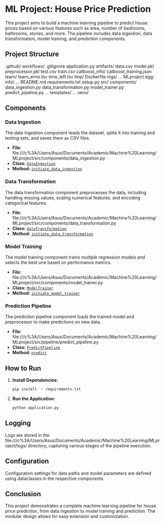 # ML Project: House Price Prediction

This project aims to build a machine learning pipeline to predict house prices based on various features such as area, number of bedrooms, bathrooms, stories, and more. The pipeline includes data ingestion, data transformation, model training, and prediction components.

## Project Structure

.github/
    workflows/
.gitignore
application.py
artifacts/
    data.csv
    model.pkl
    preprocessor.pkl
    test.csv
    train.csv
catboost_info/
    catboost_training.json
    learn/
    learn_error.tsv
    time_left.tsv
    tmp/
Dockerfile
logs/
    ...
MLproject.egg-info/
    ...
README.md
requirements.txt
setup.py
src/
    components/
        data_ingestion.py
        data_transformation.py
        model_trainer.py
        predict_pipeline.py
    ...
templates/
    ...
venv/


## Components

### Data Ingestion

The data ingestion component reads the dataset, splits it into training and testing sets, and saves them as CSV files.

- **File:** file:///c%3A/Users/Asus/Documents/Academic/Machine%20Learning/MLproject/src/components/data_ingestion.py
- **Class:** [`DataIngestion`](command:_github.copilot.openSymbolInFile?%5B%7B%22scheme%22%3A%22file%22%2C%22authority%22%3A%22%22%2C%22path%22%3A%22%2FC%3A%2FUsers%2FAsus%2FDocuments%2FAcademic%2FMachine%20Learning%2FMLproject%2Fsrc%2Fcomponents%2Fdata_ingestion.py%22%2C%22query%22%3A%22%22%2C%22fragment%22%3A%22%22%7D%2C%22DataIngestion%22%2C%2204faac14-55bf-4525-b521-22bc821329e9%22%5D "c:\Users\Asus\Documents\Academic\Machine Learning\MLproject\src\components\data_ingestion.py")
- **Method:** [`initiate_data_ingestion`](command:_github.copilot.openSymbolFromReferences?%5B%22%22%2C%5B%7B%22uri%22%3A%7B%22scheme%22%3A%22file%22%2C%22authority%22%3A%22%22%2C%22path%22%3A%22%2FC%3A%2FUsers%2FAsus%2FDocuments%2FAcademic%2FMachine%20Learning%2FMLproject%2Fsrc%2Fcomponents%2Fdata_ingestion.py%22%2C%22query%22%3A%22%22%2C%22fragment%22%3A%22%22%7D%2C%22pos%22%3A%7B%22line%22%3A24%2C%22character%22%3A8%7D%7D%5D%2C%2204faac14-55bf-4525-b521-22bc821329e9%22%5D "Go to definition")

### Data Transformation

The data transformation component preprocesses the data, including handling missing values, scaling numerical features, and encoding categorical features.

- **File:** file:///c%3A/Users/Asus/Documents/Academic/Machine%20Learning/MLproject/src/components/data_transformation.py
- **Class:** [`DataTransformation`](command:_github.copilot.openSymbolInFile?%5B%7B%22scheme%22%3A%22file%22%2C%22authority%22%3A%22%22%2C%22path%22%3A%22%2FC%3A%2FUsers%2FAsus%2FDocuments%2FAcademic%2FMachine%20Learning%2FMLproject%2Fsrc%2Fcomponents%2Fdata_transformation.py%22%2C%22query%22%3A%22%22%2C%22fragment%22%3A%22%22%7D%2C%22DataTransformation%22%2C%2204faac14-55bf-4525-b521-22bc821329e9%22%5D "c:\Users\Asus\Documents\Academic\Machine Learning\MLproject\src\components\data_transformation.py")
- **Method:** [`initiate_data_transformation`](command:_github.copilot.openSymbolFromReferences?%5B%22%22%2C%5B%7B%22uri%22%3A%7B%22scheme%22%3A%22file%22%2C%22authority%22%3A%22%22%2C%22path%22%3A%22%2FC%3A%2FUsers%2FAsus%2FDocuments%2FAcademic%2FMachine%20Learning%2FMLproject%2Fsrc%2Fcomponents%2Fdata_ingestion.py%22%2C%22query%22%3A%22%22%2C%22fragment%22%3A%22%22%7D%2C%22pos%22%3A%7B%22line%22%3A56%2C%22character%22%3A45%7D%7D%2C%7B%22uri%22%3A%7B%22scheme%22%3A%22file%22%2C%22authority%22%3A%22%22%2C%22path%22%3A%22%2Fc%3A%2FUsers%2FAsus%2FDocuments%2FAcademic%2FMachine%20Learning%2FMLproject%2Fsrc%2Fcomponents%2Fdata_transformation.py%22%2C%22query%22%3A%22%22%2C%22fragment%22%3A%22%22%7D%2C%22pos%22%3A%7B%22line%22%3A66%2C%22character%22%3A8%7D%7D%5D%2C%2204faac14-55bf-4525-b521-22bc821329e9%22%5D "Go to definition")

### Model Training

The model training component trains multiple regression models and selects the best one based on performance metrics.

- **File:** file:///c%3A/Users/Asus/Documents/Academic/Machine%20Learning/MLproject/src/components/model_trainer.py
- **Class:** [`ModelTrainer`](command:_github.copilot.openSymbolInFile?%5B%7B%22scheme%22%3A%22file%22%2C%22authority%22%3A%22%22%2C%22path%22%3A%22%2FC%3A%2FUsers%2FAsus%2FDocuments%2FAcademic%2FMachine%20Learning%2FMLproject%2Fsrc%2Fcomponents%2Fmodel_trainer.py%22%2C%22query%22%3A%22%22%2C%22fragment%22%3A%22%22%7D%2C%22ModelTrainer%22%2C%2204faac14-55bf-4525-b521-22bc821329e9%22%5D "c:\Users\Asus\Documents\Academic\Machine Learning\MLproject\src\components\model_trainer.py")
- **Method:** [`initiate_model_trainer`](command:_github.copilot.openSymbolFromReferences?%5B%22%22%2C%5B%7B%22uri%22%3A%7B%22scheme%22%3A%22file%22%2C%22authority%22%3A%22%22%2C%22path%22%3A%22%2FC%3A%2FUsers%2FAsus%2FDocuments%2FAcademic%2FMachine%20Learning%2FMLproject%2Fsrc%2Fcomponents%2Fdata_ingestion.py%22%2C%22query%22%3A%22%22%2C%22fragment%22%3A%22%22%7D%2C%22pos%22%3A%7B%22line%22%3A59%2C%22character%22%3A23%7D%7D%2C%7B%22uri%22%3A%7B%22scheme%22%3A%22file%22%2C%22authority%22%3A%22%22%2C%22path%22%3A%22%2Fc%3A%2FUsers%2FAsus%2FDocuments%2FAcademic%2FMachine%20Learning%2FMLproject%2Fsrc%2Fcomponents%2Fmodel_trainer.py%22%2C%22query%22%3A%22%22%2C%22fragment%22%3A%22%22%7D%2C%22pos%22%3A%7B%22line%22%3A30%2C%22character%22%3A8%7D%7D%5D%2C%2204faac14-55bf-4525-b521-22bc821329e9%22%5D "Go to definition")

### Prediction Pipeline

The prediction pipeline component loads the trained model and preprocessor to make predictions on new data.

- **File:** file:///c%3A/Users/Asus/Documents/Academic/Machine%20Learning/MLproject/src/pipeline/predict_pipeline.py
- **Class:** [`PredictPipeline`](command:_github.copilot.openSymbolInFile?%5B%7B%22scheme%22%3A%22file%22%2C%22authority%22%3A%22%22%2C%22path%22%3A%22%2FC%3A%2FUsers%2FAsus%2FDocuments%2FAcademic%2FMachine%20Learning%2FMLproject%2Fsrc%2Fpipeline%2Fpredict_pipeline.py%22%2C%22query%22%3A%22%22%2C%22fragment%22%3A%22%22%7D%2C%22PredictPipeline%22%2C%2204faac14-55bf-4525-b521-22bc821329e9%22%5D "c:\Users\Asus\Documents\Academic\Machine Learning\MLproject\src\pipeline\predict_pipeline.py")
- **Method:** [`predict`](command:_github.copilot.openSymbolFromReferences?%5B%22%22%2C%5B%7B%22uri%22%3A%7B%22scheme%22%3A%22file%22%2C%22authority%22%3A%22%22%2C%22path%22%3A%22%2Fc%3A%2FUsers%2FAsus%2FDocuments%2FAcademic%2FMachine%20Learning%2FMLproject%2Fsrc%2Fpipeline%2Fpredict_pipeline.py%22%2C%22query%22%3A%22%22%2C%22fragment%22%3A%22%22%7D%2C%22pos%22%3A%7B%22line%22%3A11%2C%22character%22%3A8%7D%7D%2C%7B%22uri%22%3A%7B%22scheme%22%3A%22file%22%2C%22authority%22%3A%22%22%2C%22path%22%3A%22%2Fc%3A%2FUsers%2FAsus%2FDocuments%2FAcademic%2FMachine%20Learning%2FMLproject%2Fsrc%2Fcomponents%2Fmodel_trainer.py%22%2C%22query%22%3A%22%22%2C%22fragment%22%3A%22%22%7D%2C%22pos%22%3A%7B%22line%22%3A108%2C%22character%22%3A33%7D%7D%5D%2C%2204faac14-55bf-4525-b521-22bc821329e9%22%5D "Go to definition")

## How to Run

1. **Install Dependencies:**
   ```sh
   pip install -r requirements.txt
2. **Run the Application:**
   ```sh
   python application.py

## Logging

Logs are stored in the file:///c%3A/Users/Asus/Documents/Academic/Machine%20Learning/MLproject/logs/ directory, capturing various stages of the pipeline execution.

## Configuration

Configuration settings for data paths and model parameters are defined using dataclasses in the respective components.

## Conclusion

This project demonstrates a complete machine learning pipeline for house price prediction, from data ingestion to model training and prediction. The modular design allows for easy extension and customization.
